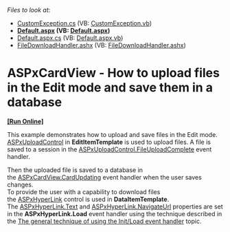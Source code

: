 <!-- default file list -->
*Files to look at*:

* [CustomException.cs](./CS/App_Code/CustomException.cs) (VB: [CustomException.vb](./VB/App_Code/CustomException.vb))
* **[Default.aspx](./CS/Default.aspx) (VB: [Default.aspx](./VB/Default.aspx))**
* [Default.aspx.cs](./CS/Default.aspx.cs) (VB: [Default.aspx.vb](./VB/Default.aspx.vb))
* [FileDownloadHandler.ashx](./CS/FileDownloadHandler.ashx) (VB: [FileDownloadHandler.ashx](./VB/FileDownloadHandler.ashx))
<!-- default file list end -->
# ASPxCardView - How to upload files in the Edit mode and save them in a database
<!-- run online -->
**[[Run Online]](https://codecentral.devexpress.com/t578527/)**
<!-- run online end -->


<p>This example demonstrates how to upload and save files in the Edit mode.<br><a href="https://documentation.devexpress.com/AspNet/4040/ASP-NET-WebForms-Controls/File-Management/File-Upload/Overview/ASPxUploadControl-Overview">ASPxUploadControl</a> in <strong>EditItemTemplate</strong> is used to upload files. A file is saved to a session in the <a href="https://documentation.devexpress.com/AspNet/DevExpress.Web.ASPxUploadControl.FileUploadComplete.event">ASPxUploadControl.FileUploadComplete</a> event handler.</p>
<p>Then the uploaded file is saved to a database in the <a href="https://documentation.devexpress.com/AspNet/DevExpress.Web.ASPxCardView.CardUpdating.event">ASPxCardView.CardUpdating</a> event handler when the user saves changes.<br>To provide the user with a capability to download files the <a href="https://documentation.devexpress.com/AspNet/11537/ASP-NET-WebForms-Controls/Data-Editors/Editor-Types/ASPxHyperLink/Overview/ASPxHyperLink-Overview">ASPxHyperLink</a> control is used in <strong>DataItemTemplate</strong>. The <a href="https://documentation.devexpress.com/AspNet/DevExpress.Web.ASPxHyperLink.Text.property">ASPxHyperLink.Text</a> and <a href="https://documentation.devexpress.com/AspNet/DevExpress.Web.ASPxHyperLink.NavigateUrl.property">ASPxHyperLink.NavigateUrl</a> properties are set in the <strong>ASPxHyperLink.Load</strong> event handler using the technique described in the <a href="https://www.devexpress.com/Support/Center/Question/Details/K18282/the-general-technique-of-using-the-init-load-event-handler">The general technique of using the Init/Load event handler</a> topic.</p>

<br/>


